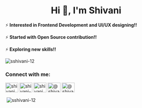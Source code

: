 
<h1 align="center">Hi 👋, I'm Shivani</h1>





⚡ **Interested in Frontend Development and UI/UX designing!!**

⚡ **Started with Open Source contribution!!**

⚡ **Exploring  new skills!!**

<p align="left"> <img src="https://komarev.com/ghpvc/?username=sshivani-12&label=Profile%20views&color=0e75b6&style=flat" alt="sshivani-12" /> </p>


<h3 align="left">Connect with me:</h3>
<p align="left">
<a href="https://linkedin.com/in/shivaniwakde" target="blank"><img align="center" src="https://cdn.jsdelivr.net/npm/simple-icons@3.0.1/icons/linkedin.svg" alt="shivaniwakde" height="30" width="40" /></a>
<a href="https://dribbble.com/shivani-1299" target="blank"><img align="center" src="https://cdn.jsdelivr.net/npm/simple-icons@3.0.1/icons/dribbble.svg" alt="shivani-1299" height="30" width="40" /></a>
<a href="https://www.behance.net/shivaniwakde" target="blank"><img align="center" src="https://cdn.jsdelivr.net/npm/simple-icons@3.0.1/icons/behance.svg" alt="shivaniwakde" height="30" width="40" /></a>
<a href="https://medium.com/@shivaniwakde1211" target="blank"><img align="center" src="https://cdn.jsdelivr.net/npm/simple-icons@3.0.1/icons/medium.svg" alt="@shivaniwakde1211" height="30" width="40" /></a>
<a href="https://www.uplabs.com/shivaniwakde12" target="blank"><img align="center" src="https://cdn.jsdelivr.net/npm/simple-icons@3.0.1/icons/uplabs.svg" alt="@shivaniwakde1211" height="30" width="40" /></a>
  
  
</p>

<!--<h3 align="left">Languages and Tools:</h3>
<p align="left"> <a href="https://getbootstrap.com" target="_blank"> <img src="https://raw.githubusercontent.com/devicons/devicon/master/icons/bootstrap/bootstrap-plain-wordmark.svg" alt="bootstrap" width="40" height="40"/> </a> <a href="https://www.w3schools.com/css/" target="_blank"> <img src="https://raw.githubusercontent.com/devicons/devicon/master/icons/css3/css3-original-wordmark.svg" alt="css3" width="40" height="40"/> </a> <a href="https://www.figma.com/" target="_blank"> <img src="https://www.vectorlogo.zone/logos/figma/figma-icon.svg" alt="figma" width="40" height="40"/> </a> <a href="https://git-scm.com/" target="_blank"> <img src="https://www.vectorlogo.zone/logos/git-scm/git-scm-icon.svg" alt="git" width="40" height="40"/> </a> <a href="https://www.w3.org/html/" target="_blank"> <img src="https://raw.githubusercontent.com/devicons/devicon/master/icons/html5/html5-original-wordmark.svg" alt="html5" width="40" height="40"/> </a> <a href="https://www.java.com" target="_blank"> <img src="https://raw.githubusercontent.com/devicons/devicon/master/icons/java/java-original.svg" alt="java" width="40" height="40"/> </a> <a href="https://www.linux.org/" target="_blank"> <img src="https://raw.githubusercontent.com/devicons/devicon/master/icons/linux/linux-original.svg" alt="linux" width="40" height="40"/> </a> <a href="https://www.mysql.com/" target="_blank"> <img src="https://raw.githubusercontent.com/devicons/devicon/master/icons/mysql/mysql-original-wordmark.svg" alt="mysql" width="40" height="40"/> </a> <a href="https://www.photoshop.com/en" target="_blank"> <img src="https://raw.githubusercontent.com/devicons/devicon/master/icons/photoshop/photoshop-line.svg" alt="photoshop" width="40" height="40"/> </a> <a href="https://www.php.net" target="_blank"> <img src="https://raw.githubusercontent.com/devicons/devicon/master/icons/php/php-original.svg" alt="php" width="40" height="40"/> </a> <a href="https://reactjs.org/" target="_blank"> <img src="https://raw.githubusercontent.com/devicons/devicon/master/icons/react/react-original-wordmark.svg" alt="react" width="40" height="40"/> </a> <a href="https://sass-lang.com" target="_blank"> <img src="https://raw.githubusercontent.com/devicons/devicon/master/icons/sass/sass-original.svg" alt="sass" width="40" height="40"/> </a> <a href="https://www.adobe.com/products/xd.html" target="_blank"> <img src="https://cdn.worldvectorlogo.com/logos/adobe-xd.svg" alt="xd" width="40" height="40"/> </a> </p>

!-->

<p>&nbsp;<img align="center" src="https://github-readme-stats.vercel.app/api?username=sshivani-12&show_icons=true&locale=en" alt="sshivani-12" /></p>

